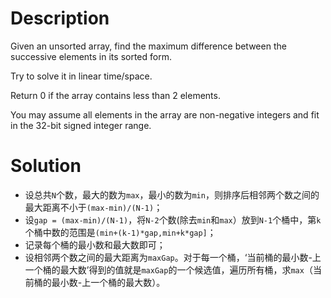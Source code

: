 # Description

Given an unsorted array, find the maximum difference between the successive elements in its sorted form.

Try to solve it in linear time/space.

Return 0 if the array contains less than 2 elements.

You may assume all elements in the array are non-negative integers and fit in the 32-bit signed integer range.

# Solution

* 设总共`N`个数，最大的数为`max`，最小的数为`min`，则排序后相邻两个数之间的最大距离不小于`(max-min)/(N-1)`；
* 设`gap = (max-min)/(N-1)`，将`N-2`个数(除去`min`和`max`）放到`N-1`个桶中，第`k`个桶中数的范围是`(min+(k-1)*gap,min+k*gap]`；
* 记录每个桶的最小数和最大数即可；
* 设相邻两个数之间的最大距离为`maxGap`。对于每一个桶，‘当前桶的最小数-上一个桶的最大数’得到的值就是`maxGap`的一个候选值，遍历所有桶，求`max`（当前桶的最小数-上一个桶的最大数）。
